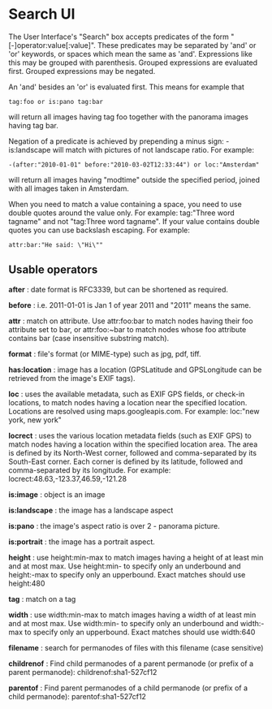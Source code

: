 # Search UI

The User Interface's "Search" box accepts predicates of the form
"[-]operator:value[:value]".  These predicates may be separated by 'and' or 'or'
keywords, or spaces which mean the same as 'and'. Expressions like this may be
grouped with parenthesis. Grouped expressions are evaluated first. Grouped
expressions may be negated.

An 'and' besides an 'or' is evaluated first. This means for example that

    tag:foo or is:pano tag:bar

will return all images having tag foo together with the panorama images having
tag bar.

Negation of a predicate is achieved by prepending a minus sign: -is:landscape
will match with pictures of not landscape ratio. For example:

    -(after:"2010-01-01" before:"2010-03-02T12:33:44") or loc:"Amsterdam"

will return all images having "modtime" outside the specified period, joined
with all images taken in Amsterdam.

When you need to match a value containing a space, you need to use double quotes
around the value only. For example: tag:"Three word tagname" and not "tag:Three
word tagname".  If your value contains double quotes you can use backslash
escaping.  For example:

    attr:bar:"He said: \"Hi\""

## Usable operators

**after**
: date format is RFC3339, but can be shortened as required.

**before**
: i.e. 2011-01-01 is Jan 1 of year 2011 and "2011" means the same.

**attr**
: match on attribute. Use attr:foo:bar to match nodes having their foo attribute
  set to bar, or attr:foo:~bar to match nodes whose foo attribute contains bar
  (case insensitive substring match).

**format**
: file's format (or MIME-type) such as jpg, pdf, tiff.

**has:location**
: image has a location (GPSLatitude and GPSLongitude can be retrieved from the
  image's EXIF tags).

**loc**
: uses the available metadata, such as EXIF GPS fields, or check-in locations,
  to match nodes having a location near the specified location.  Locations are
  resolved using maps.googleapis.com. For example: loc:"new york, new york"

**locrect**
: uses the various location metadata fields (such as EXIF GPS) to match nodes
  having a location within the specified location area. The area is defined by
  its North-West corner, followed and comma-separated by its South-East corner.
  Each corner is defined by its latitude, followed and comma-separated by its
  longitude. For example: locrect:48.63,-123.37,46.59,-121.28

**is:image**
: object is an image

**is:landscape**
: the image has a landscape aspect

**is:pano**
: the image's aspect ratio is over 2 - panorama picture.

**is:portrait**
: the image has a portrait aspect.

**height**
: use height:min-max to match images having a height of at least min and at most
  max. Use height:min- to specify only an underbound and height:-max to specify
  only an upperbound.  Exact matches should use height:480

**tag**
: match on a tag

**width**
: use width:min-max to match images having a width of at least min and at most
  max. Use width:min- to specify only an underbound and width:-max to specify
  only an upperbound.  Exact matches should use width:640

**filename**
: search for permanodes of files with this filename (case sensitive)

**childrenof**
: Find child permanodes of a parent permanode (or prefix of a parent permanode):
  childrenof:sha1-527cf12

**parentof**
: Find parent permanodes of a child permanode (or prefix of a child permanode):
  parentof:sha1-527cf12
